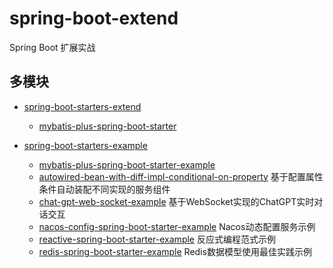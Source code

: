 

spring-boot-extend
======
Spring Boot 扩展实战


## 多模块
- [spring-boot-starters-extend](spring-boot-starters-extend)
  - [mybatis-plus-spring-boot-starter](spring-boot-starters-extend/mybatis-plus-spring-boot-starter)

- [spring-boot-starters-example](spring-boot-starters-example)
  - [mybatis-plus-spring-boot-starter-example](spring-boot-starters-example/mybatis-plus-spring-boot-starter-example)
  - [autowired-bean-with-diff-impl-conditional-on-property](spring-boot-starters-example/autowired-bean-with-diff-impl-conditional-on-property)  基于配置属性条件自动装配不同实现的服务组件
  - [chat-gpt-web-socket-example](spring-boot-starters-example/chat-gpt-web-socket-example)  基于WebSocket实现的ChatGPT实时对话交互
  - [nacos-config-spring-boot-starter-example](spring-boot-starters-example/nacos-config-spring-boot-starter-example) Nacos动态配置服务示例
  - [reactive-spring-boot-starter-example](spring-boot-starters-example/reactive-spring-boot-starter-example) 反应式编程范式示例
  - [redis-spring-boot-starter-example](spring-boot-starters-example/redis-spring-boot-starter-example) Redis数据模型使用最佳实践示例

